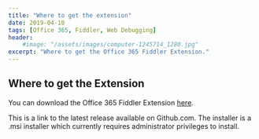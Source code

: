 ```yaml
---
title: "Where to get the extension"
date: 2019-04-10
tags: [Office 365, Fiddler, Web Debugging]
header:
    #image: "/assets/images/computer-1245714_1280.jpg"
excerpt: "Where to get the Office 365 Fiddler Extension."
---
```


<h2>Where to get the Extension</h2>

You can download the Office 365 Fiddler Extension <a href="https://aka.ms/O365FiddlerExtension" target="_blank">here</a>.

This is a link to the latest release available on Github.com. The installer is a .msi installer which currently requires administrator privileges to install.
